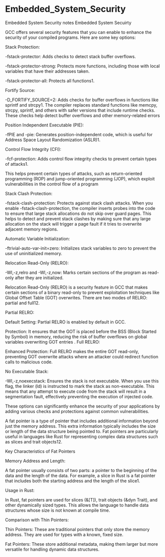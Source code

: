 # Embedded_System_Security
Embedded System Security notes
Embedded System Secuirty

GCC offers several security features that you can enable to enhance the security of your compiled programs. Here are some key options:

Stack Protection:

  -fstack-protector: Adds checks to detect stack buffer overflows.
  
  -fstack-protector-strong: Protects more functions, including those with local variables that have their addresses taken.
  
  -fstack-protector-all: Protects all functions1.

Fortify Source:

  -D_FORTIFY_SOURCE=2: Adds checks for buffer overflows in functions like sprintf and strcpy1.
  The compiler replaces standard functions like memcpy, strcpy, sprintf, and others with safer versions that include runtime checks. These checks help detect buffer overflows and other memory-related errors

  
Position Independent Executable (PIE):

  -fPIE and -pie: Generates position-independent code, which is useful for Address Space Layout Randomization (ASLR)1.
  
Control Flow Integrity (CFI):

  -fcf-protection: Adds control flow integrity checks to prevent certain types of attacks1.
  
  This helps prevent certain types of attacks, such as return-oriented programming (ROP) and jump-oriented programming (JOP), which exploit vulnerabilities in the control flow of a program
  
Stack Clash Protection:

  -fstack-clash-protection: Protects against stack clash attacks.
  When you enable -fstack-clash-protection, the compiler inserts probes into the code to ensure that large stack allocations do not skip over guard pages. This helps to detect and prevent stack clashes by making sure that any large allocation on the stack will trigger a page fault if it tries to overwrite adjacent memory regions.
  
Automatic Variable Initialization:

  -ftrivial-auto-var-init=zero: Initializes stack variables to zero to prevent the use of uninitialized memory.
  
Relocation Read-Only (RELRO):

  -Wl,-z,relro and -Wl,-z,now: Marks certain sections of the program as read-only after they are initialized.
  
Relocation Read-Only (RELRO) is a security feature in GCC that makes certain sections of a binary read-only to prevent exploitation techniques like Global Offset Table (GOT) overwrites. There are two modes of RELRO: partial and full12.

Partial RELRO:

Default Setting: Partial RELRO is enabled by default in GCC.

Protection: It ensures that the GOT is placed before the BSS (Block Started by Symbol) in memory, reducing the risk of buffer overflows on global variables overwriting GOT entries
.
Full RELRO:

Enhanced Protection: Full RELRO makes the entire GOT read-only, preventing GOT overwrite attacks where an attacker could redirect function calls to malicious code.
  
No Executable Stack:

  -Wl,-z,noexecstack: Ensures the stack is not executable.
  When you use this flag, the linker (ld) is instructed to mark the stack as non-executable. This means that any attempt to execute code from the stack will result in a segmentation fault, effectively preventing the execution of injected code.
  
These options can significantly enhance the security of your applications by adding various checks and protections against common vulnerabilities.


A fat pointer is a type of pointer that includes additional information beyond just the memory address. This extra information typically includes the size or length of the data structure being pointed to. Fat pointers are particularly useful in languages like Rust for representing complex data structures such as slices and trait objects12.

Key Characteristics of Fat Pointers

Memory Address and Length:

A fat pointer usually consists of two parts: a pointer to the beginning of the data and the length of the data. For example, a slice in Rust is a fat pointer that includes both the starting address and the length of the slice1.

Usage in Rust:

In Rust, fat pointers are used for slices (&[T]), trait objects (&dyn Trait), and other dynamically sized types. This allows the language to handle data structures whose size is not known at compile time.

Comparison with Thin Pointers:

Thin Pointers: These are traditional pointers that only store the memory address. They are used for types with a known, fixed size.

Fat Pointers: These store additional metadata, making them larger but more versatile for handling dynamic data structures.


